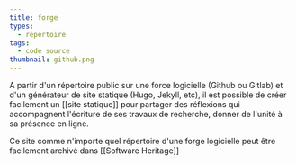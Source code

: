 ```yaml
---
title: forge
types:
  - répertoire
tags:
  - code source
thumbnail: github.png
---
```

A partir d'un répertoire public sur une force logicielle (Github ou Gitlab) et d'un générateur de site statique (Hugo, Jekyll, etc), il est possible de créer facilement un [[site statique]] pour partager des réflexions qui accompagnent l'écriture de ses travaux de recherche, donner de l'unité à sa présence en ligne.  

Ce site comme n'importe quel répertoire d'une forge logicielle peut être facilement archivé dans [[Software Heritage]]

